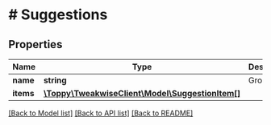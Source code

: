 # # Suggestions

## Properties

Name | Type | Description | Notes
------------ | ------------- | ------------- | -------------
**name** | **string** | Group title | [optional]
**items** | [**\Toppy\TweakwiseClient\Model\SuggestionItem[]**](SuggestionItem.md) |  | [optional]

[[Back to Model list]](../../README.md#models) [[Back to API list]](../../README.md#endpoints) [[Back to README]](../../README.md)
